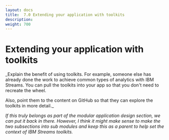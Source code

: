 ```yaml
---
layout: docs
title:  7.0 Extending your application with toolkits
description:
weight: 700
---
```


# Extending your application with toolkits
_Explain the benefit of using toolkits. For example, someone else has already done the work to achieve common types of analytics with IBM Streams. You can pull the toolkits into your app so that you don't need to recreate the wheel.

Also, point them to the content on GitHub so that they can explore the toolkits in more detail._

_If this truly belongs as part of the modular application design section, we can put it back in there. However, I think it might make sense to make the two subsections into sub modules and keep this as a parent to help set the context of IBM Streams toolkits._
